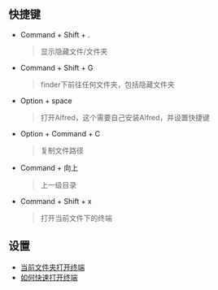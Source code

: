 ## 快捷键
* Command + Shift + .
  >显示隐藏文件/文件夹
* Command + Shift + G
  >finder下前往任何文件夹，包括隐藏文件夹
* Option + space
  >打开Alfred，这个需要自己安装Alfred，并设置快捷键
* Option + Command + C
  >复制文件路径
* Command + 向上
  >上一级目录
* Command + Shift + x
  >打开当前文件下的终端  

## 设置
* [当前文件夹打开终端](https://jingyan.baidu.com/article/cdddd41c9d157253cb00e102.html)
* [如何快速打开终端](https://jingyan.baidu.com/article/29697b9173136dab20de3c02.html)